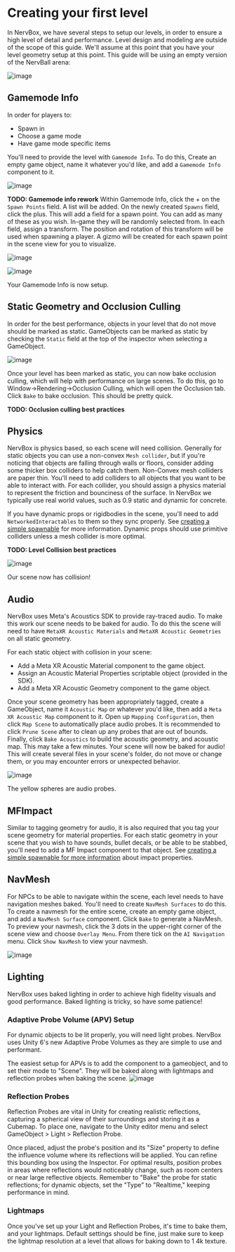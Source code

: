 # Creating your first level
In NervBox, we have several steps to setup our levels, in order to ensure a high level of detail and performance. Level design and modeling are outside of the scope of this guide. We'll assume at this point that you have your level geometry setup at this point. This guide will be using an empty version of the NervBall arena:

![image](https://github.com/user-attachments/assets/b25a8e97-846c-46c3-b8c1-45fe2def17a8)

## Gamemode Info
In order for players to:
- Spawn in
- Choose a game mode
- Have game mode specific items

You'll need to provide the level with `Gamemode Info`. To do this, Create an empty game object, name it whatever you'd like, and add a `Gamemode Info` component to it. 

![image](https://github.com/user-attachments/assets/2f8deb9a-ce55-4b36-8fe1-b1636e3b5698)

**TODO: Gamemode info rework**
Within Gamemode Info, click the + on the `Spawn Points` field. A list will be added. On the newly created `Spawns` field, click the plus. This will add a field for a spawn point. You can add as many of these as you wish. In-game they will be randomly selected from. In each field, assign a transform. The position and rotation of this transform will be used when spawning a player. A gizmo will be created for each spawn point in the scene view for you to visualize. 

![image](https://github.com/user-attachments/assets/1c69c06f-5aec-4ee5-9bee-b907f3edb07c)

![image](https://github.com/user-attachments/assets/a105727e-7246-4048-b88a-7e348ed10bbe)

Your Gamemode Info is now setup.

## Static Geometry and Occlusion Culling
In order for the best performance, objects in your level that do not move should be marked as static. GameObjects can be marked as static by checking the `Static` field at the top of the inspector when selecting a GameObject. 

![image](https://github.com/user-attachments/assets/d4d81d34-c7ef-4e17-bb82-9a560d363f13)

Once your level has been marked as static, you can now bake occlusion culling, which will help with performance on large scenes. To do this, go to Window->Rendering->Occlusion Culling, which will open the Occlusion tab. Click `Bake` to bake occlusion. This should be pretty quick.

**TODO: Occlusion culling best practices**

## Physics
NervBox is physics based, so each scene will need collision. Generally for static objects you can use a non-convex `Mesh collider`, but if you're noticing that objects are falling through walls or floors, consider adding some thicker box colliders to help catch them. Non-Convex mesh colliders are paper thin. You'll need to add colliders to all objects that you want to be able to interact with. For each collider, you should assign a physics material to represent the friction and bounciness of the surface. In NervBox we typically use real world values, such as 0.9 static and dynamic for concrete. 

If you have dynamic props or rigidbodies in the scene, you'll need to add `NetworkedInteractables` to them so they sync properly. See [creating a simple spawnable](https://github.com/Quantum-Lion-Labs/NervWare/wiki/Creating-a-Simple-Spawnable) for more information. Dynamic props should use primitive colliders unless a mesh collider is more optimal.

**TODO: Level Collision best practices**

![image](https://github.com/user-attachments/assets/cfaada4e-efcb-4ba2-82a6-83903c41292b)

Our scene now has collision!

## Audio
NervBox uses Meta's Acoustics SDK to provide ray-traced audio. To make this work our scene needs to be baked for audio. To do this the scene will need to have `MetaXR Acoustic Materials` and `MetaXR Acoustic Geometries` on all static geometry. 

For each static object with collision in your scene:
- Add a Meta XR Acoustic Material component to the game object.
- Assign an Acoustic Material Properties scriptable object (provided in the SDK).
- Add a Meta XR Acoustic Geometry component to the game object.

Once your scene geometry has been appropriately tagged, create a GameObject, name it `Acoustic Map` or whatever you'd like, then add a `Meta XR Acoustic Map` component to it. Open up `Mapping Configuration`, then click `Map Scene` to automatically place audio probes. It is recommended to click `Prune Scene` after to clean up any probes that are out of bounds. Finally, click `Bake Acoustics` to build the acoustic geometry, and acoustic map. This may take a few minutes. Your scene will now be baked for audio! This will create several files in your scene's folder, do not move or change them, or you may encounter errors or unexpected behavior.

![image](https://github.com/user-attachments/assets/21b22601-692e-4c83-887b-7e13bf3e6d42)

The yellow spheres are audio probes.

## MFImpact

Similar to tagging geometry for audio, it is also required that you tag your scene geometry for material properties. For each static geometry in your scene that you wish to have sounds, bullet decals, or be able to be stabbed, you'll need to add a MF Impact component to that object. See [creating a simple spawnable for more information](https://github.com/Quantum-Lion-Labs/NervWare/wiki/Creating-a-Simple-Spawnable#mfimpact) about impact properties.

## NavMesh

For NPCs to be able to navigate within the scene, each level needs to have navigation meshes baked. You'll need to create `NavMesh Surfaces` to do this. To create a navmesh for the entire scene, create an empty game object, and add a `NavMesh Surface` component. Click `Bake` to generate a NavMesh. To preview your navmesh, click the 3 dots in the upper-right corner of the scene view and choose `Overlay Menu`. From there tick on the `AI Navigation` menu. Click `Show NavMesh` to view your navmesh.

![image](https://github.com/user-attachments/assets/c8e42b5c-98a0-4555-98ba-1def3a0ff0b2)


## Lighting
NervBox uses baked lighting in order to achieve high fidelity visuals and good performance. Baked lighting is tricky, so have some patience! 

### Adaptive Probe Volume (APV) Setup
For dynamic objects to be lit properly, you will need light probes. NervBox uses Unity 6's new Adaptive Probe Volumes as they are simple to use and performant.

The easiest setup for APVs is to add the component to a gameobject, and to set their mode to "Scene".
They will be baked along with lightmaps and reflection probes when baking the scene.
![image](https://github.com/user-attachments/assets/2f03c5d6-6acf-4f1b-967b-f0cb14735ed4)

### Reflection Probes
Reflection Probes are vital in Unity for creating realistic reflections, capturing a spherical view of their surroundings and storing it as a Cubemap. To place one, navigate to the Unity editor menu and select GameObject > Light > Reflection Probe.

Once placed, adjust the probe's position and its "Size" property to define the influence volume where its reflections will be applied. You can refine this bounding box using the Inspector. For optimal results, position probes in areas where reflections would noticeably change, such as room centers or near large reflective objects. Remember to "Bake" the probe for static reflections; for dynamic objects, set the "Type" to "Realtime," keeping performance in mind.

### Lightmaps
Once you've set up your Light and Reflection Probes, it's time to bake them, and your lightmaps. Default settings should be fine, just make sure to keep the lightmap resolution at a level that allows for baking down to 1 4k texture.